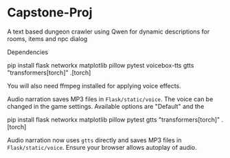 # Capstone-Proj

A text based dungeon crawler using Qwen for dynamic descriptions for rooms, items and npc dialog

Dependencies


pip install flask networkx matplotlib pillow pytest voicebox-tts gtts "transformers[torch]" .[torch]

You will also need ffmpeg installed for applying voice effects.

Audio narration saves MP3 files in ``Flask/static/voice``. The voice can be
changed in the game settings. Available options are "Default" and the

pip install flask networkx matplotlib pillow pytest gtts "transformers[torch]" .[torch]

Audio narration now uses ``gtts`` directly and saves MP3 files in
``Flask/static/voice``. Ensure your browser allows autoplay of audio.